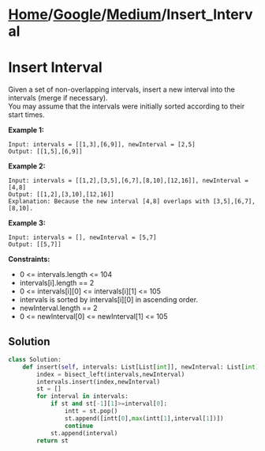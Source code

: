 # [Home](./../..)/[Google](./..)/[Medium](./)/Insert_Interval
<h1>Insert Interval</h1>

<p>
Given a set of non-overlapping intervals, insert a new interval into the intervals (merge if necessary).
<br>
You may assume that the intervals were initially sorted according to their start times.
</p>

<b>Example 1:</b>

    Input: intervals = [[1,3],[6,9]], newInterval = [2,5]
    Output: [[1,5],[6,9]]
  
<b>Example 2:</b>

    Input: intervals = [[1,2],[3,5],[6,7],[8,10],[12,16]], newInterval = [4,8]
    Output: [[1,2],[3,10],[12,16]]
    Explanation: Because the new interval [4,8] overlaps with [3,5],[6,7],[8,10].

<b>Example 3:</b>

    Input: intervals = [], newInterval = [5,7]
    Output: [[5,7]]
 
<b>Constraints:</b>

* 0 <= intervals.length <= 104
* intervals[i].length == 2
* 0 <= intervals[i][0] <= intervals[i][1] <= 105
* intervals is sorted by intervals[i][0] in ascending order.
* newInterval.length == 2
* 0 <= newInterval[0] <= newInterval[1] <= 105

<h2>Solution</h2>

```python
class Solution:
    def insert(self, intervals: List[List[int]], newInterval: List[int]) -> List[List[int]]:
        index = bisect_left(intervals,newInterval)
        intervals.insert(index,newInterval)
        st = []
        for interval in intervals:
            if st and st[-1][1]>=interval[0]:
                intt = st.pop()
                st.append([intt[0],max(intt[1],interval[1])])
                continue
            st.append(interval)
        return st
```
